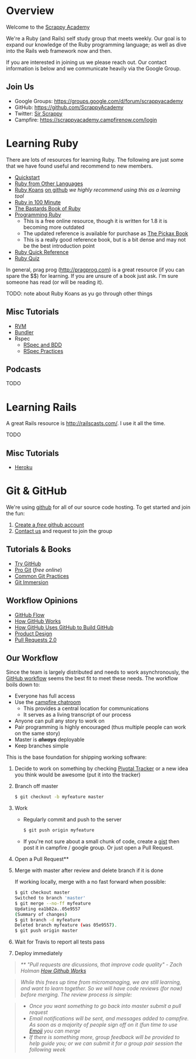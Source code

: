 Overview
========

Welcome to the [Scrappy Academy](http://scrappyacademy.com/)

We're a Ruby (and Rails) self study group that meets weekly. Our goal is to expand our knowledge of the Ruby programming
language; as well as dive into the Rails web framework now and then.

If you are interested in joining us we please reach out. Our contact information is below and we communicate heavily
via the Google Group.

Join Us
-------

  * Google Groups: https://groups.google.com/d/forum/scrappyacademy
  * GitHub: https://github.com/ScrappyAcademy
  * Twitter: [Sir Scrappy](https://twitter.com/scrappyacademy)
  * Campfire: https://scrappyacademy.campfirenow.com/login


Learning Ruby
=============

There are lots of resources for learning Ruby. The following are just some that we have found useful and recommend to new members.

  * [Quickstart](http://www.ruby-lang.org/en/documentation/quickstart/)
  * [Ruby from Other Languages](http://www.ruby-lang.org/en/documentation/ruby-from-other-languages/)
  * [Ruby Koans](http://rubykoans.com/) [on github](https://github.com/edgecase/ruby_koans) _we
    highly recommend using this as a learning tool_
  * [Ruby in 100 Minute](http://tutorials.jumpstartlab.com/projects/ruby_in_100_minutes.html)
  * [The Bastards Book of Ruby](http://ruby.bastardsbook.com/)
  * [Programming Ruby](http://ruby-doc.org/docs/ProgrammingRuby/html/intro.html)
    * This is a free online resource, though it is written for 1.8 it is becoming more outdated
    * The updated reference is available for purchase as [The Pickax Book](http://pragprog.com/book/ruby3/programming-ruby-1-9)
    * This is a really good reference book, but is a bit dense and may not be the best introduction point
  * [Ruby Quick Reference](http://www.zenspider.com/Languages/Ruby/QuickRef.html)
  * [Ruby Quiz](http://www.rubyquiz.com/)

In general, prag prog (http://pragprog.com) is a great resource (if you can spare the $$) for learning. If you are unsure of a book just ask. I'm sure someone has read (or will be reading it).

TODO: note about Ruby Koans as yu go through other things


Misc Tutorials
--------------

  * [RVM](http://tutorials.jumpstartlab.com/topics/environment/rvm.html)
  * [Bundler](http://tutorials.jumpstartlab.com/topics/environment/bundler.html)
  * Rspec
    * [RSpec and BDD](http://tutorials.jumpstartlab.com/topics/internal_testing/rspec_and_bdd.html)
    * [RSpec Practices](http://tutorials.jumpstartlab.com/topics/internal_testing/rspec_practices.html)


Podcasts
--------

TODO


Learning Rails
==============

A great Rails resource is http://railscasts.com/. I use it all the time.

TODO

Misc Tutorials
--------------

  * [Heroku](http://tutorials.jumpstartlab.com/topics/environment/heroku.html)


Git & GitHub
============

We're using [github](http://github.com) for all of our source code hosting. To get started and join the fun:

  1. [Create a _free_ github account](https://github.com/signup/free)
  2. [Contact us](#contact%20us) and request to join the group

Tutorials & Books
-----------------

  * [Try GitHub](http://try.github.com)
  * [Pro Git](http://git-scm.com/book) (_free online_)
  * [Common Git Practices](http://tutorials.jumpstartlab.com/topics/environment/git_strategy.html)
  * [Git Immersion](http://gitimmersion.com/)

Workflow Opinions
-----------------

  * [GitHub Flow](http://scottchacon.com/2011/08/31/github-flow.html)
  * [How GitHub Works](http://zachholman.com/posts/how-github-works/)
  * [How GitHub Uses GitHub to Build GitHub](http://youtu.be/MQZoy3VU3io?hd=1)
  * [Product Design](http://warpspire.com/posts/product-design/)
  * [Pull Requests 2.0](https://github.com/blog/712-pull-requests-2-0)

Our Workflow
------------

Since the team is largely distributed and needs to work asynchronously,
the [GitHub workflow](http://scottchacon.com/2011/08/31/github-flow.html)
seems the best fit to meet these needs. The workflow boils down to:

  * Everyone has full access
  * Use the [campfire chatroom](https://scrappyacademy.campfirenow.com)
    * This provides a central location for communications
    * It serves as a living transcript of our process
  * Anyone can pull any story to work on
  * Pair programming is highly encouraged (thus multiple people can work on the same story)
  * Master is **_always_** deployable
  * Keep branches simple

This is the base foundation for shipping working software:

  1. Decide to work on something by checking
    [Pivotal Tracker](http://scottchacon.com/2011/08/31/github-flow.html)
    or a new idea you think would be awesome (put it into the tracker)
  2. Branch off master

     ```bash
     $ git checkout -b myfeature master
     ```
  3. Work
     * Regularly commit and push to the server

       ```bash
       $ git push origin myfeature
       ```
     * If you're not sure about a small chunk of code, create a
       [gist](https://gist.github.com/) then post it in campfire / google group.
       Or just open a Pull Request.
  4. Open a Pull Request\*\*
  5. Merge with master after review and delete branch if it is done

     If working locally, merge with a no fast forward when possible:

     ```bash
     $ git checkout master
     Switched to branch 'master'
     $ git merge --no-ff myfeature
     Updating ea1b82a..05e9557
     (Summary of changes)
     $ git branch -d myfeature
     Deleted branch myfeature (was 05e9557).
     $ git push origin master
     ```
  6. Wait for Travis to report all tests pass
  7. Deploy immediately

>_\*\* "Pull requests are dicussions, that improve
>code quality" - Zach Holman [How Github Works](http://zachholman.com/posts/how-github-works/)_

>_While this frees up time from micromanaging, we are still learning,
  and want to learn together. So we will have code reviews (for now)
  before merging. The review process is simple:_

>  * _Once you want something to go back into master submit a pull
      request_
>  * _Email notifications will be sent, and messages added to campfire. As soon
      as a majority of people sign off on it (fun time to use
      [Emoji](https://gist.github.com/981817) you can merge_
>  * _If there is something more, group feedback will be provided to
      help guide you; or we can submit it for a group pair session the
      following week_

